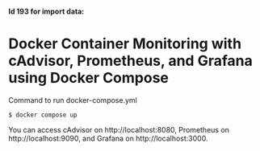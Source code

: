 #### **Id 193 for import data:**

# Docker Container Monitoring with cAdvisor, Prometheus, and Grafana using Docker Compose
Command to run docker-compose.yml
```bash
$ docker compose up
```
You can access cAdvisor on http://localhost:8080, Prometheus on http://localhost:9090, and Grafana on http://localhost:3000.